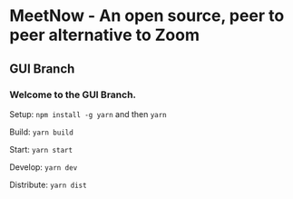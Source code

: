# MeetNow - An open source, peer to peer alternative to Zoom

## GUI Branch
### Welcome to the GUI Branch.

Setup: `npm install -g yarn` and then `yarn`

Build: `yarn build`

Start: `yarn start`

Develop: `yarn dev`

Distribute: `yarn dist`